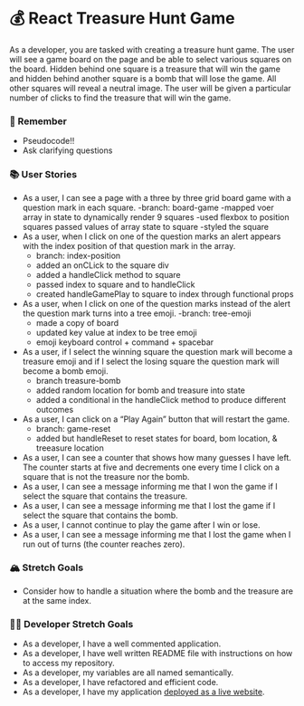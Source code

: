 # 💰 React Treasure Hunt Game

As a developer, you are tasked with creating a treasure hunt game. The user will see a game board on the page and be able to select various squares on the board. Hidden behind one square is a treasure that will win the game and hidden behind another square is a bomb that will lose the game. All other squares will reveal a neutral image. The user will be given a particular number of clicks to find the treasure that will win the game.

### 🤔 Remember

- Pseudocode!!
- Ask clarifying questions

### 📚 User Stories

- As a user, I can see a page with a three by three grid board game with a question mark in each square.
    -branch: board-game
    -mapped voer array in state to dynamically render 9 squares
    -used flexbox to position squares
    passed values of array state to square
    -styled the square
- As a user, when I click on one of the question marks an alert appears with the index position of that question mark in the array.
    - branch: index-position
    - added an onCLick to the square div
    - added a handleClick method to square
    - passed index to square and to handleClick
    - created handleGamePlay to square to index through functional props
- As a user, when I click on one of the question marks instead of the alert the question mark turns into a tree emoji.
    -branch: tree-emoji
    - made a copy of board
    - updated key value at index to be tree emoji
     - emoji keyboard control + command + spacebar 
- As a user, if I select the winning square the question mark will become a treasure emoji and if I select the losing square the question mark will become a bomb emoji.
    - branch treasure-bomb 
    - added random location for bomb and treasure into state
    - added a conditional in the handleClick method to produce different outcomes
- As a user, I can click on a “Play Again” button that will restart the game.
    - branch: game-reset 
    - added but handleReset to reset states for board, bom location, & treeasure location
- As a user, I can see a counter that shows how many guesses I have left. The counter starts at five and decrements one every time I click on a square that is not the treasure nor the bomb.
- As a user, I can see a message informing me that I won the game if I select the square that contains the treasure.
- As a user, I can see a message informing me that I lost the game if I select the square that contains the bomb.
- As a user, I cannot continue to play the game after I win or lose.
- As a user, I can see a message informing me that I lost the game when I run out of turns (the counter reaches zero).

### 🏔 Stretch Goals

- Consider how to handle a situation where the bomb and the treasure are at the same index.

### 👩‍💻 Developer Stretch Goals

- As a developer, I have a well commented application.
- As a developer, I have well written README file with instructions on how to access my repository.
- As a developer, my variables are all named semantically.
- As a developer, I have refactored and efficient code.
- As a developer, I have my application [deployed as a live website](https://render.com/docs/deploy-create-react-app).
